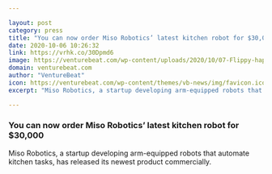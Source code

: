 ```yaml
---

layout: post
category: press
title: "You can now order Miso Robotics’ latest kitchen robot for $30,000"
date: 2020-10-06 10:26:32
link: https://vrhk.co/30Dpmd6
image: https://venturebeat.com/wp-content/uploads/2020/10/07-Flippy-happy-customer-e1601660395997.jpg?w=1200&strip=all
domain: venturebeat.com
author: "VentureBeat"
icon: https://venturebeat.com/wp-content/themes/vb-news/img/favicon.ico
excerpt: "Miso Robotics, a startup developing arm-equipped robots that automate kitchen tasks, has released its newest product commercially."

---
```


### You can now order Miso Robotics’ latest kitchen robot for $30,000

Miso Robotics, a startup developing arm-equipped robots that automate kitchen tasks, has released its newest product commercially.